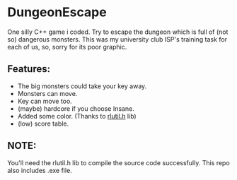# DungeonEscape
One silly C++ game i coded. 
Try to escape the dungeon which is full of (not so) dangerous monsters.
This was my university club ISP's training task for each of us, so, sorry for its poor graphic.

## Features:
- The big monsters could take your key away.
- Monsters can move.
- Key can move too.
- (maybe) hardcore if you choose Insane.
- Added some color. (Thanks to [rlutil.h](https://github.com/tapio/rlutil) lib)
- (low) score table.


## NOTE:
You'll need the rlutil.h lib to compile the source code successfully. This repo also includes .exe file.
